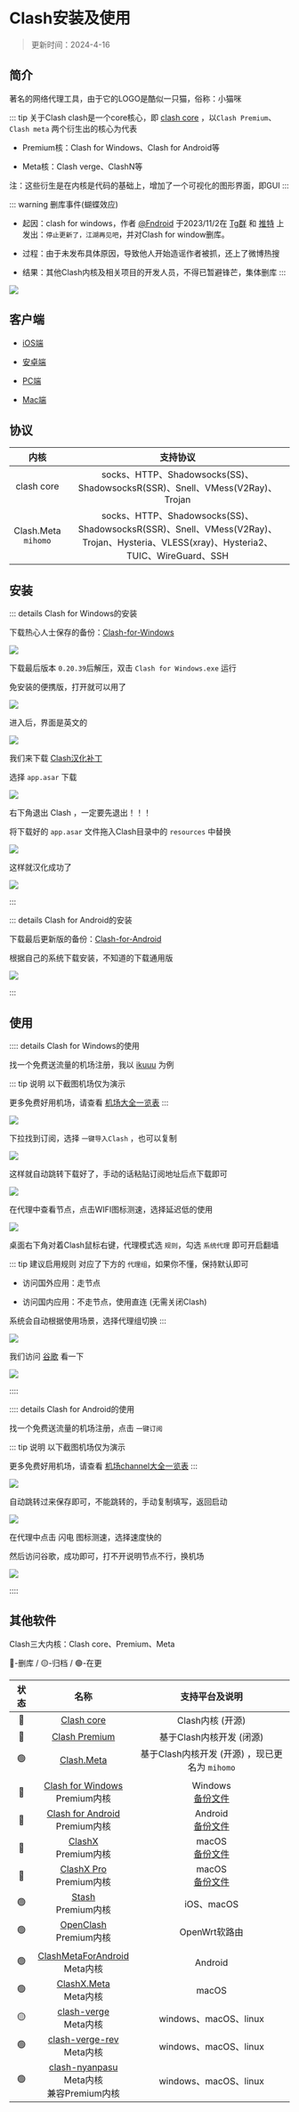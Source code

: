 # Clash安装及使用

> 更新时间：2024-4-16

## 简介


著名的网络代理工具，由于它的LOGO是酷似一只猫，俗称：小猫咪


::: tip 关于Clash
clash是一个core核心，即 [clash core](https://github.com/Dreamacro/clash) ，以`Clash Premium`、`Clash meta` 两个衍生出的核心为代表

* Premium核：Clash for Windows、Clash for Android等

* Meta核：Clash verge、ClashN等

注：这些衍生是在内核是代码的基础上，增加了一个可视化的图形界面，即GUI
:::



::: warning 删库事件(蝴蝶效应)

* 起因：clash for windows，作者 [@Fndroid](https://github.com/Fndroid) 于2023/11/2在 [Tg群](https://t.me/fndroid_news) 和 [推特](https://twitter.com/fndroid/status/1719980029571109092) 上发出：`停止更新了，江湖再见吧`，并对Clash for window删库。

* 过程：由于未发布具体原因，导致他人开始造谣作者被抓，还上了微博热搜

* 结果：其他Clash内核及相关项目的开发人员，不得已暂避锋芒，集体删库
:::


![](https://img.viptv.work/viptv/Clash/Clash-01.png)


## 客户端

* [iOS端](https://stash.ws/)

* [安卓端](https://github.com/Yiov/Clash_For_Android/releases)

* [PC端](https://github.com/Z-Siqi/Clash-for-Windows_Chinese/releases/tag/CFW)

* [Mac端](./Clash.md#其他软件)




## 协议


| 内核 | 支持协议 |
|:-:|:-:|
| clash core | socks、HTTP、Shadowsocks(SS)、ShadowsocksR(SSR)、Snell、VMess(V2Ray)、Trojan |
| Clash.Meta<br>`mihomo` | socks、HTTP、Shadowsocks(SS)、ShadowsocksR(SSR)、Snell、VMess(V2Ray)、Trojan、Hysteria、VLESS(xray)、Hysteria2、TUIC、WireGuard、SSH |


## 安装


::: details Clash for Windows的安装

下载热心人士保存的备份：[Clash-for-Windows](https://github.com/Z-Siqi/Clash-for-Windows_Chinese/releases/tag/CFW)

![](https://img.viptv.work/viptv/Clash/Clash-02.png)

下载最后版本 `0.20.39`后解压，双击 `Clash for Windows.exe` 运行

免安装的便携版，打开就可以用了

![](https://img.viptv.work/viptv/Clash/Clash-03.png)


进入后，界面是英文的

![](https://img.viptv.work/viptv/Clash/Clash-04.png)

我们来下载 [Clash汉化补丁](https://github.com/Z-Siqi/Clash-for-Windows_Chinese/releases/tag/CFW-V0.20.39_CN)

选择 `app.asar` 下载

![](https://img.viptv.work/viptv/Clash/Clash-05.png)


右下角退出 Clash ，一定要先退出！！！

将下载好的 `app.asar` 文件拖入Clash目录中的 `resources` 中替换


![](https://img.viptv.work/viptv/Clash/Clash-06.png)

这样就汉化成功了

![](https://img.viptv.work/viptv/Clash/Clash-07.png)

:::




::: details Clash for Android的安装

下载最后更新版的备份：[Clash-for-Android](https://github.com/Yiov/Clash_For_Android/releases)


根据自己的系统下载安装，不知道的下载通用版

![](https://img.viptv.work/viptv/Clash/Clash-08.png)

:::



## 使用


:::: details Clash for Windows的使用

找一个免费送流量的机场注册，我以 [ikuuu](https://ikuuu.pw/) 为例

::: tip 说明
以下截图机场仅为演示

更多免费好用机场，请查看 [机场大全一览表](./channel.md)
:::

![](https://img.viptv.work/viptv/Clash/Clash-09.png)


下拉找到订阅，选择 `一键导入Clash` ，也可以复制

![](https://img.viptv.work/viptv/Clash/Clash-10.png)

这样就自动跳转下载好了，手动的话粘贴订阅地址后点下载即可

![](https://img.viptv.work/viptv/Clash/Clash-11.png)

在代理中查看节点，点击WIFI图标测速，选择延迟低的使用

![](https://img.viptv.work/viptv/Clash/Clash-12.png)


桌面右下角对着Clash鼠标右键，代理模式选 `规则`，勾选 `系统代理` 即可开启翻墙

::: tip 建议启用规则
对应了下方的 `代理组`，如果你不懂，保持默认即可

* 访问国外应用：走节点

* 访问国内应用：不走节点，使用直连 (无需关闭Clash)

系统会自动根据使用场景，选择代理组切换
:::

![](https://img.viptv.work/viptv/Clash/Clash-13.png)


我们访问 [谷歌](https://www.google.com/) 看一下

![](https://img.viptv.work/viptv/Clash/Clash-14.png)

::::





:::: details Clash for Android的使用

找一个免费送流量的机场注册，点击 `一键订阅`

::: tip 说明
以下截图机场仅为演示

更多免费好用机场，请查看 [机场channel大全一览表](./channel.md)
:::

![](https://img.viptv.work/viptv/Clash/Clash-15.png)

自动跳转过来保存即可，不能跳转的，手动复制填写，返回启动

![](https://img.viptv.work/viptv/Clash/Clash-16.png)

在代理中点击 闪电 图标测速，选择速度快的

然后访问谷歌，成功即可，打不开说明节点不行，换机场

![](https://img.viptv.work/viptv/Clash/Clash-17.png)

::::





## 其他软件

Clash三大内核：Clash core、Premium、Meta

🔴-删库 / 🟡-归档 / 🟢-在更

| 状态 | 名称 | 支持平台及说明 |
|:-:|:-:|:-:|
| 🔴 | [Clash core](https://github.com/Dreamacro/) | Clash内核 (开源) |
| 🔴 | [Clash Premium](https://github.com/Dreamacro/) | 基于Clash内核开发 (闭源) |
| 🟢 | [Clash.Meta](https://github.com/MetaCubeX/mihomo) | 基于Clash内核开发 (开源) ，现已更名为 `mihomo` |
| |
| 🔴 | [Clash for Windows](https://github.com/Fndroid)<br>Premium内核 | Windows<br>[备份文件](https://github.com/Z-Siqi/Clash-for-Windows_Chinese/releases/tag/CFW) |
| 🔴 | [Clash for Android](https://github.com/Fndroid)<br>Premium内核 | Android<br>[备份文件](https://github.com/Yiov/Clash_For_Android/releases) |
| 🔴 | [ClashX](https://github.com/yichengchen/)<br>Premium内核 | macOS<br>[备份文件](https://github.com/bannedbook/ClashX/releases) |
| 🔴 | [ClashX Pro](https://install.appcenter.ms/users/clashx/apps/clashx-pro/distribution_groups/public)<br>Premium内核 | macOS<br>[备份文件](https://github.com/cfwtf/clashX/releases/tag/1.118.1) |
| 🟢 | [Stash](https://stash.ws/)<br>Premium内核 | iOS、macOS |
| 🟢 | [OpenClash](https://github.com/vernesong/OpenClash/releases)<br>Premium内核 | OpenWrt软路由 |
| |
| 🟢 | [ClashMetaForAndroid](https://github.com/MetaCubeX/ClashMetaForAndroid/releases)<br>Meta内核 | Android |
| 🟢 | [ClashX.Meta](https://github.com/MetaCubeX/ClashX.Meta/releases)<br>Meta内核 | macOS |
| 🟡 | [clash-verge](https://github.com/zzzgydi/clash-verge/releases)<br>Meta内核 | windows、macOS、linux |
| 🟢 | [clash-verge-rev](https://github.com/clash-verge-rev/clash-verge-rev/releases)<br>Meta内核 | windows、macOS、linux |
| 🟢 | [clash-nyanpasu](https://github.com/LibNyanpasu/clash-nyanpasu/releases)<br>Meta内核<br>兼容Premium内核 | windows、macOS、linux |